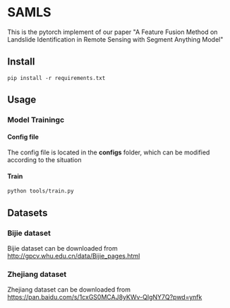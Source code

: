 # SAMLS
This is the pytorch implement of our paper "A Feature Fusion Method on Landslide Identification in Remote Sensing with Segment Anything Model"
## Install

```shell
pip install -r requirements.txt
```

## Usage
### Model Trainingc
#### Config file
The config file is located in the **configs** folder, which can be modified according to the situation
#### Train
```shell
python tools/train.py
```

## Datasets

### Bijie dataset
Bijie dataset can be downloaded from http://gpcv.whu.edu.cn/data/Bijie_pages.html
### Zhejiang dataset
Zhejiang dataset can be downloaded from https://pan.baidu.com/s/1cxGS0MCAJ8yKWv-QIgNY7Q?pwd=ynfk
